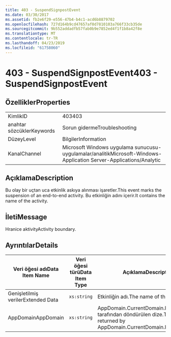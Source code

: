 ```yaml
---
title: 403 - SuspendSignpostEvent
ms.date: 03/30/2017
ms.assetid: fb2e6f29-e556-47b4-b4c1-acd6b8879702
ms.openlocfilehash: 727d164b9cd47657af0d7810103a766f33cb35de
ms.sourcegitcommit: 9b552addadfb57fab0b9e7852ed4f1f1b8a42f8e
ms.translationtype: MT
ms.contentlocale: tr-TR
ms.lasthandoff: 04/23/2019
ms.locfileid: "61758060"
---
```

# <a name="403---suspendsignpostevent"></a><span data-ttu-id="c747e-102">403 - SuspendSignpostEvent</span><span class="sxs-lookup"><span data-stu-id="c747e-102">403 - SuspendSignpostEvent</span></span>
## <a name="properties"></a><span data-ttu-id="c747e-103">Özellikler</span><span class="sxs-lookup"><span data-stu-id="c747e-103">Properties</span></span>  
  
|||  
|-|-|  
|<span data-ttu-id="c747e-104">Kimlik</span><span class="sxs-lookup"><span data-stu-id="c747e-104">ID</span></span>|<span data-ttu-id="c747e-105">403</span><span class="sxs-lookup"><span data-stu-id="c747e-105">403</span></span>|  
|<span data-ttu-id="c747e-106">anahtar sözcükler</span><span class="sxs-lookup"><span data-stu-id="c747e-106">Keywords</span></span>|<span data-ttu-id="c747e-107">Sorun giderme</span><span class="sxs-lookup"><span data-stu-id="c747e-107">Troubleshooting</span></span>|  
|<span data-ttu-id="c747e-108">Düzey</span><span class="sxs-lookup"><span data-stu-id="c747e-108">Level</span></span>|<span data-ttu-id="c747e-109">Bilgiler</span><span class="sxs-lookup"><span data-stu-id="c747e-109">Information</span></span>|  
|<span data-ttu-id="c747e-110">Kanal</span><span class="sxs-lookup"><span data-stu-id="c747e-110">Channel</span></span>|<span data-ttu-id="c747e-111">Microsoft Windows uygulama sunucusu-uygulamalar/analitik</span><span class="sxs-lookup"><span data-stu-id="c747e-111">Microsoft-Windows-Application Server-Applications/Analytic</span></span>|  
  
## <a name="description"></a><span data-ttu-id="c747e-112">Açıklama</span><span class="sxs-lookup"><span data-stu-id="c747e-112">Description</span></span>  
 <span data-ttu-id="c747e-113">Bu olay bir uçtan uca etkinlik askıya alınması işaretler.</span><span class="sxs-lookup"><span data-stu-id="c747e-113">This event marks the suspension of an end-to-end activity.</span></span> <span data-ttu-id="c747e-114">Bu etkinliğin adını içerir.</span><span class="sxs-lookup"><span data-stu-id="c747e-114">It contains the name of the activity.</span></span>  
  
## <a name="message"></a><span data-ttu-id="c747e-115">İleti</span><span class="sxs-lookup"><span data-stu-id="c747e-115">Message</span></span>  
 <span data-ttu-id="c747e-116">Hranice aktivity</span><span class="sxs-lookup"><span data-stu-id="c747e-116">Activity boundary.</span></span>  
  
## <a name="details"></a><span data-ttu-id="c747e-117">Ayrıntılar</span><span class="sxs-lookup"><span data-stu-id="c747e-117">Details</span></span>  
  
|<span data-ttu-id="c747e-118">Veri öğesi adı</span><span class="sxs-lookup"><span data-stu-id="c747e-118">Data Item Name</span></span>|<span data-ttu-id="c747e-119">Veri öğesi türü</span><span class="sxs-lookup"><span data-stu-id="c747e-119">Data Item Type</span></span>|<span data-ttu-id="c747e-120">Açıklama</span><span class="sxs-lookup"><span data-stu-id="c747e-120">Description</span></span>|  
|--------------------|--------------------|-----------------|  
|<span data-ttu-id="c747e-121">Genişletilmiş veriler</span><span class="sxs-lookup"><span data-stu-id="c747e-121">Extended Data</span></span>|`xs:string`|<span data-ttu-id="c747e-122">Etkinliğin adı.</span><span class="sxs-lookup"><span data-stu-id="c747e-122">The name of the activity.</span></span>|  
|<span data-ttu-id="c747e-123">AppDomain</span><span class="sxs-lookup"><span data-stu-id="c747e-123">AppDomain</span></span>|`xs:string`|<span data-ttu-id="c747e-124">AppDomain.CurrentDomain.FriendlyName tarafından döndürülen dize.</span><span class="sxs-lookup"><span data-stu-id="c747e-124">The string returned by AppDomain.CurrentDomain.FriendlyName.</span></span>|
